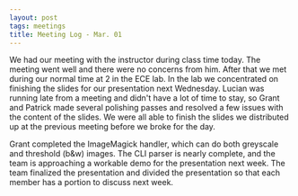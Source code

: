 ```yaml
---
layout: post
tags: meetings
title: Meeting Log - Mar. 01
---
```


We had our meeting with the instructor during class time today. The meeting went well and there were no concerns from him. After that we met during our normal time at 2 in the ECE lab. In the lab we concentrated on finishing the slides for our presentation next Wednesday. Lucian was running late from a meeting and didn't have a lot of time to stay, so Grant and Patrick made several polishing passes and resolved a few issues with the content of the slides. We were all able to finish the slides we distributed up at the previous meeting before we broke for the day.

Grant completed the ImageMagick handler, which can do both greyscale and threshold (b&w) images. The CLI parser is nearly complete, and the team is approaching a workable demo for the presentation next week. The team finalized the presentation and divided the presentation so that each member has a portion to discuss next week.
